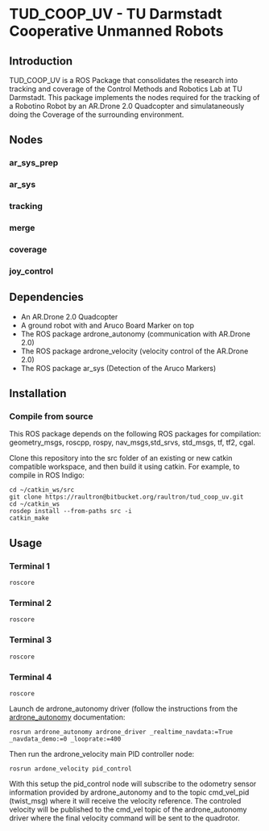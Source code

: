 # TUD_COOP_UV - TU Darmstadt Cooperative Unmanned Robots

## Introduction
TUD_COOP_UV is a ROS Package that consolidates the research into tracking and coverage of the Control Methods and Robotics Lab at TU Darmstadt. This package implements the nodes required for the tracking of a Robotino Robot by an AR.Drone 2.0 Quadcopter and simulataneously doing the Coverage of the surrounding environment.

## Nodes

### ar_sys_prep

### ar_sys

### tracking

### merge

### coverage

### joy_control


## Dependencies

* An AR.Drone 2.0 Quadcopter
* A ground robot with and Aruco Board Marker on top
* The ROS package ardrone_autonomy (communication with AR.Drone 2.0)
* The ROS package ardrone_velocity (velocity control of the AR.Drone 2.0)
* The ROS package ar_sys (Detection of the Aruco Markers)



## Installation 
### Compile from source
This ROS package depends on the following ROS packages for compilation: geometry_msgs, roscpp, rospy, nav_msgs,std_srvs, std_msgs, tf, tf2, cgal.

Clone this repository into the src folder of an existing or new catkin compatible workspace, and then build it using catkin. For example, to compile in ROS Indigo:

```
cd ~/catkin_ws/src
git clone https://raultron@bitbucket.org/raultron/tud_coop_uv.git
cd ~/catkin_ws
rosdep install --from-paths src -i
catkin_make
```

## Usage
### Terminal 1
```
roscore
```

### Terminal 2
```
roscore
```

### Terminal 3
```
roscore
```

### Terminal 4
```
roscore
```
Launch de ardrone_autonomy driver (follow the instructions from the [ardrone_autonomy](https://github.com/AutonomyLab/ardrone_autonomy) documentation:

```
rosrun ardrone_autonomy ardrone_driver _realtime_navdata:=True _navdata_demo:=0 _looprate:=400
```

Then run the ardrone_velocity main PID controller node:

```
rosrun ardone_velocity pid_control
```

With this setup the pid_control node will subscribe to the odometry sensor information provided by ardrone_autonomy and to the topic cmd_vel_pid (twist_msg) where it will receive the velocity reference. The controled velocity will be published to the cmd_vel topic of the ardrone_autonomy driver where the final velocity command will be sent to the quadrotor.
